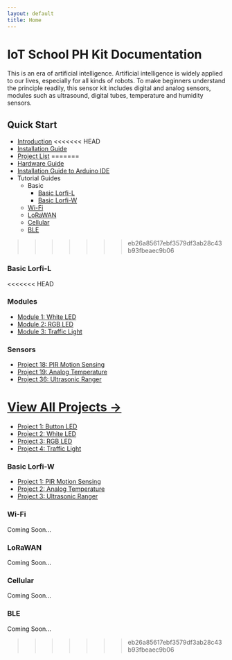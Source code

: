 ```yaml
---
layout: default
title: Home
---
```


# IoT School PH Kit Documentation

This is an era of artificial intelligence. Artificial intelligence is widely applied to our lives, especially for all kinds of robots. To make beginners understand the principle readily, this sensor kit includes digital and analog sensors, modules such as ultrasound, digital tubes, temperature and humidity sensors.

## **Quick Start**
- [Introduction](docs/introduction.html)
<<<<<<< HEAD
- [Installation Guide](docs/installation.html)
- [Project List](#Guides)
=======
- [Hardware Guide](docs/hardware-guide.html)
- [Installation Guide to Arduino IDE](docs/installation.html)
- Tutorial Guides
  - Basic
    - [Basic Lorfi-L](#basic-lorfi-l)
    - [Basic Lorfi-W](#basic-lorfi-w)
  - [Wi-Fi](#wi-fi)
  - [LoRaWAN](#lorawan)
  - [Cellular](#cellular)
  - [BLE](#ble)
>>>>>>> eb26a85617ebf3579df3ab28c43b93fbeaec9b06

### **Basic Lorfi-L**

<<<<<<< HEAD
### **Modules**
- [Module 1: White LED](docs/projects/Basics/Lorfi-L/Modules/White-LED-Module.html)
- [Module 2: RGB LED](docs/Guides/project-02-rgb-led.html)
- [Module 3: Traffic Light](docs/Guides/project-03-traffic-light.html)

### **Sensors**
- [Project 18: PIR Motion Sensing](docs/Guides/project-18-pir-motion.html)
- [Project 19: Analog Temperature](docs/Guides/project-19-analog-temperature.html)
- [Project 36: Ultrasonic Ranger](docs/Guides/Projects_Usecases/project-36-ultrasonic.html)

[View All Projects →](docs/Guides/)
=======
- [Project 1: Button LED](/docs/projects/Basic/Lorfi-L/Button-switch-module.html)
- [Project 2: White LED](/docs/projects/Basic/Lorfi-L/White-LED-Module.html)
- [Project 3: RGB LED](docs/projects/project-02-rgb-led.html)
- [Project 4: Traffic Light](docs/projects/project-03-traffic-light.html)

### **Basic Lorfi-W**

- [Project 1: PIR Motion Sensing](docs/projects/project-18-pir-motion.html)
- [Project 2: Analog Temperature](docs/projects/project-19-analog-temperature.html)
- [Project 3: Ultrasonic Ranger](docs/projects/Projects_Usecases/project-36-ultrasonic.html)

### **Wi-Fi**

Coming Soon...

### **LoRaWAN**

Coming Soon...

### **Cellular**

Coming Soon...

### **BLE**

Coming Soon...
>>>>>>> eb26a85617ebf3579df3ab28c43b93fbeaec9b06
